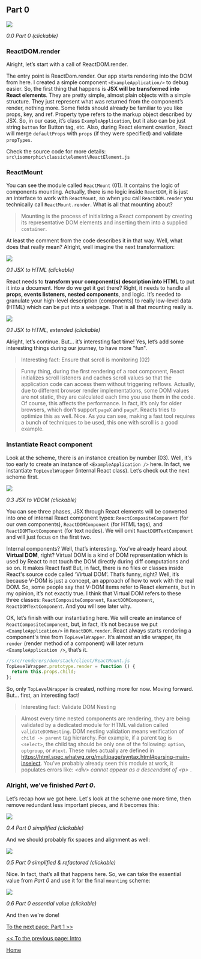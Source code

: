 ## Part 0

[![](https://rawgit.com/Bogdan-Lyashenko/Under-the-hood-ReactJS/master/stack/images/0/part-0.svg)](https://rawgit.com/Bogdan-Lyashenko/Under-the-hood-ReactJS/master/stack/images/0/part-0.svg)

<em>0.0 Part 0 (clickable)</em>

### ReactDOM.render
Alright, let’s start with a call of ReactDOM.render.

The entry point is ReactDom.render. Our app starts rendering into the DOM from here. I created a simple component `<ExampleApplication/>` to debug easier. So, the first thing that happens is **JSX will be transformed into React elements**. They are pretty simple, almost plain objects with a simple structure. They just represent what was returned from the component’s render, nothing more. Some fields should already be familiar to you like props, key, and ref. Property type refers to the markup object described by JSX. So, in our case, it’s class `ExampleApplication`, but it also can be just string `button` for Button tag, etc. Also, during React element creation, React will merge `defaultProps` with `props` (if they were specified) and validate `propTypes`.

Check the source code for more details: `src\isomorphic\classic\element\ReactElement.js`

### ReactMount
You can see the module called `ReactMount` (01). It contains the logic of components mounting. Actually, there is no logic inside `ReactDOM`, it is just an interface to work with `ReactMount`, so when you call `ReactDOM.render` you technically call `ReactMount.render`. What is all that mounting about?
> Mounting is the process of initializing a React component by creating its representative DOM elements and inserting them into a supplied `container`.

At least the comment from the code describes it in that way. Well, what does that really mean? Alright, well imagine the next transformation:


[![](https://rawgit.com/Bogdan-Lyashenko/Under-the-hood-ReactJS/master/stack/images/0/mounting-scheme-1-small.svg)](https://rawgit.com/Bogdan-Lyashenko/Under-the-hood-ReactJS/master/stack/images/0/mounting-scheme-1-small.svg)

<em>0.1 JSX to HTML (clickable)</em>

React needs to **transform your component(s) description into HTML** to put it into a document. How do we get it get there? Right, it needs to handle all **props, events listeners, nested components**, and logic. It’s needed to granulate your high-level description (components)  to really low-level data (HTML) which can be put into a webpage. That is all that mounting really is.


[![](https://rawgit.com/Bogdan-Lyashenko/Under-the-hood-ReactJS/master/stack/images/0/mounting-scheme-1-big.svg)](https://rawgit.com/Bogdan-Lyashenko/Under-the-hood-ReactJS/master/stack/images/0/mounting-scheme-1-big.svg)

<em>0.1 JSX to HTML, extended (clickable)</em>

Alright, let’s continue. But… it’s interesting fact time! Yes, let’s add some interesting things during our journey, to have more "fun".

>  Interesting fact: Ensure that scroll is monitoring (02)

> Funny thing, during the first rendering of a root component, React initializes scroll listeners and caches scroll values so that the application code can access them without triggering reflows. Actually, due to different browser render implementations, some DOM values are not static, they are calculated each time you use them in the code. Of course, this affects the performance. In fact, it’s only for older browsers, which don’t support `pageX` and `pageY`.  Reacts tries to optimize this as well. Nice. As you can see, making a fast tool requires a bunch of techniques to be used, this one with scroll is a good example.

### Instantiate React component

Look at the scheme, there is an instance creation by number (03). Well, it's too early to create an instance of `<ExampleApplication />` here. In fact, we instantiate `TopLevelWrapper` (internal React class). Let’s check out the next scheme first.

[![](https://rawgit.com/Bogdan-Lyashenko/Under-the-hood-ReactJS/master/stack/images/0/jsx-to-vdom.svg)](https://rawgit.com/Bogdan-Lyashenko/Under-the-hood-ReactJS/master/stack/images/0/jsx-to-vdom.svg)

<em>0.3 JSX to VDOM (clickable)</em>

You can see three phases, JSX through React elements will be converted into one of internal React component types:  `ReactCompositeComponent` (for our own components),  `ReactDOMComponent` (for HTML tags), and `ReactDOMTextComponent` (for text nodes). We will omit `ReactDOMTextComponent` and will just focus on the first two.

Internal components? Well, that’s interesting. You’ve already heard about **Virtual DOM**, right? Virtual DOM is a kind of DOM representation which is used by React to not touch the DOM directly during diff computations and so on. It makes React fast! But, in fact, there is no files or classes inside React's source code called ‘Virtual DOM’. That’s funny, right? Well, it’s because V-DOM is just a concept, an approach of how to work with the real DOM. So, some people say that V-DOM items refer to React elements, but in my opinion, it’s not exactly true. I think that Virtual DOM refers to these three classes: `ReactCompositeComponent`, `ReactDOMComponent`, `ReactDOMTextComponent`. And you will see later why.

OK, let’s finish with our instantiating here. We will create an instance of `ReactCompositeComponent`, but, in fact, it’s not because we put  `<ExampleApplication/>` in `ReactDOM.render`. React always starts rendering a component's tree from `TopLevelWrapper`. It’s almost an idle wrapper, its `render` (render method of a component) will later return `<ExampleApplication />`, that’s it.
```javascript
//src/renderers/dom/stack/client/ReactMount.js
TopLevelWrapper.prototype.render = function () {
  return this.props.child;
};

```

So, only `TopLevelWrapper` is created, nothing more for now. Moving forward. But... first, an interesting fact!
>  Interesting fact: Validate DOM Nesting

> Almost every time nested components are rendering, they are being validated by a dedicated module for HTML validation called `validateDOMNesting`. DOM nesting validation means verification of `child -> parent` tag hierarchy. For example, if a parent tag is `<select>`, the child tag should be only one of the following: `option`, `optgroup`, or `#text`. These rules actually are defined in https://html.spec.whatwg.org/multipage/syntax.html#parsing-main-inselect. You’ve probably already seen this module at work, it populates errors like:
<em> &lt;div&gt; cannot appear as a descendant of &lt;p&gt; </em>.


### Alright, we’ve finished *Part 0*.

Let’s recap how we got here. Let's look at the scheme one more time, then remove redundant less important pieces, and it becomes this:

[![](https://rawgit.com/Bogdan-Lyashenko/Under-the-hood-ReactJS/master/stack/images/0/part-0-A.svg)](https://rawgit.com/Bogdan-Lyashenko/Under-the-hood-ReactJS/master/stack/images/0/part-0-A.svg)

<em>0.4 Part 0 simplified (clickable)</em>

And we should probably fix spaces and alignment as well:

[![](https://rawgit.com/Bogdan-Lyashenko/Under-the-hood-ReactJS/master/stack/images/0/part-0-B.svg)](https://rawgit.com/Bogdan-Lyashenko/Under-the-hood-ReactJS/master/stack/images/0/part-0-B.svg)

<em>0.5 Part 0 simplified & refactored (clickable)</em>

Nice. In fact, that’s all that happens here. So, we can take the essential value from *Part 0* and use it for the final `mounting` scheme:

[![](https://rawgit.com/Bogdan-Lyashenko/Under-the-hood-ReactJS/master/stack/images/0/part-0-C.svg)](https://rawgit.com/Bogdan-Lyashenko/Under-the-hood-ReactJS/master/stack/images/0/part-0-C.svg)

<em>0.6 Part 0 essential value (clickable)</em>

And then we're done!


[To the next page: Part 1 >>](./Part-1.md)

[<< To the previous page: Intro](./Intro.md)


[Home](../../README.md)
